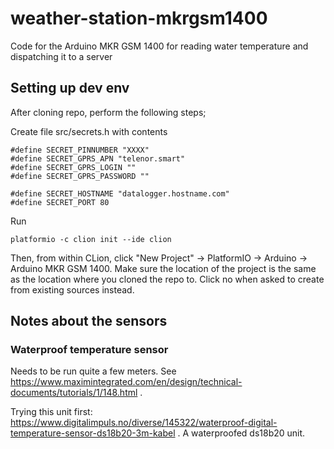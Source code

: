 # weather-station-mkrgsm1400
Code for the Arduino MKR GSM 1400 for reading water temperature and dispatching it to a server

## Setting up dev env

After cloning repo, perform the following steps;

Create file src/secrets.h with contents

    #define SECRET_PINNUMBER "XXXX"
    #define SECRET_GPRS_APN "telenor.smart"
    #define SECRET_GPRS_LOGIN ""
    #define SECRET_GPRS_PASSWORD ""
    
    #define SECRET_HOSTNAME "datalogger.hostname.com"
    #define SECRET_PORT 80
    
Run 
  
    platformio -c clion init --ide clion 
   
Then, from within CLion, click "New Project" -> PlatformIO -> Arduino -> Arduino MKR GSM 1400. Make sure the location
of the project is the same as the location where you cloned the repo to. Click no when asked to create from existing
sources instead.

## Notes about the sensors

### Waterproof temperature sensor

Needs to be run quite a few meters. See https://www.maximintegrated.com/en/design/technical-documents/tutorials/1/148.html .

Trying this unit first: https://www.digitalimpuls.no/diverse/145322/waterproof-digital-temperature-sensor-ds18b20-3m-kabel .
A waterproofed ds18b20 unit.